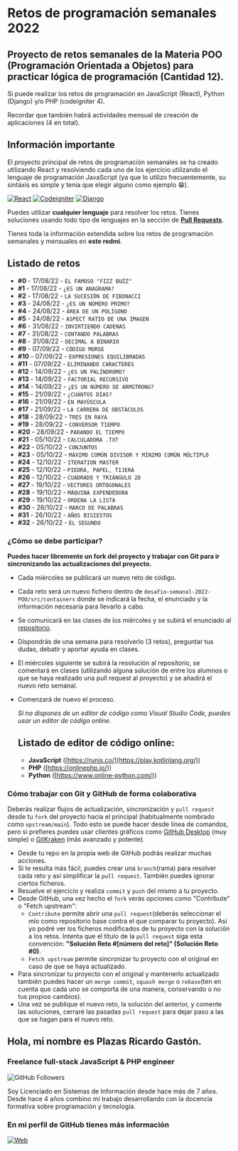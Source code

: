 # Retos de programación semanales 2022
## Proyecto de retos semanales de la Materia POO (Programación Orientada a Objetos) para practicar lógica de programación (Cantidad 12).

Si puede realizar los retos de programación en JavaScript (React), Python (Django) y/o PHP (codeigniter 4).

Recordar que también habrá actividades mensual de creación de aplicaciones (4 en total).

## Información importante

El proyecto principal de retos de programación semanales se ha creado utilizando React y resolviendo cada uno de los ejercicio utilizando el lenguaje de programación JavaScript (ya que lo utilizo frecuentemente, su sintáxis es simple y tenía que elegir alguno como ejemplo 😁). 

[![React](https://img.shields.io/badge/React-18.2.0-blue?longCache=true&style=popout-square)](https://es.reactjs.org/)
[![Codeigniter](https://img.shields.io/badge/codeigniter-4.2.4-red.svg?longCache=true&style=popout-square)](https://www.codeigniter.com/)
[![Django](https://img.shields.io/badge/django-4.1-greed.svg?longCache=true&style=popout-square)](https://www.djangoproject.com/)

Puedes utilizar **cualquier lenguaje** para resolver los retos. Tienes soluciones usando todo tipo de lenguajes en la sección de **[Pull Requests](https://github.com/rgplazas/desafio-semanal-2022-POO/pulls)**.

Tienes toda la información extendida sobre los retos de programación semanales y mensuales en **este redmi**.

## Listado de retos
* **#0** - 17/08/22 - `EL FAMOSO "FIZZ BUZZ"`
* **#1** - 17/08/22 - `¿ES UN ANAGRAMA?`
* **#2** - 17/08/22 - `LA SUCESIÓN DE FIBONACCI`
* **#3** - 24/08/22 - `¿ES UN NÚMERO PRIMO?`
* **#4** - 24/08/22 - `ÁREA DE UN POLÍGONO`
* **#5** - 24/08/22 - `ASPECT RATIO DE UNA IMAGEN`
* **#6** - 31/08/22 - `INVIRTIENDO CADENAS`
* **#7** - 31/08/22 - `CONTANDO PALABRAS`
* **#8** - 31/08/22 - `DECIMAL A BINARIO`
* **#9** - 07/09/22 - `CÓDIGO MORSE`
* **#10** - 07/09/22 - `EXPRESIONES EQUILIBRADAS`
* **#11** - 07/09/22 - `ELIMINANDO CARACTERES`
* **#12** - 14/09/22 - `¿ES UN PALÍNDROMO?`
* **#13** - 14/09/22 - `FACTORIAL RECURSIVO`
* **#14** - 14/09/22 - `¿ES UN NÚMERO DE ARMSTRONG?`
* **#15** - 21/09/22 - `¿CUÁNTOS DÍAS?`
* **#16** - 21/09/22 - `EN MAYÚSCULA`
* **#17** - 21/09/22 - `LA CARRERA DE OBSTÁCULOS`
* **#18** - 28/09/22 - `TRES EN RAYA`
* **#19** - 28/09/22 - `CONVERSOR TIEMPO`
* **#20** - 28/09/22 - `PARANDO EL TIEMPO`
* **#21** - 05/10/22 - `CALCULADORA .TXT` 
* **#22** - 05/10/22 - `CONJUNTOS` 
* **#23** - 05/10/22 - `MÁXIMO COMÚN DIVISOR Y MÍNIMO COMÚN MÚLTIPLO` 
* **#24** - 12/10/22 - `ITERATION MASTER` 
* **#25** - 12/10/22 - `PIEDRA, PAPEL, TIJERA` 
* **#26** - 12/10/22 - `CUADRADO Y TRIÁNGULO 2D` 
* **#27** - 19/10/22 - `VECTORES ORTOGONALES`
* **#28** - 19/10/22 - `MÁQUINA EXPENDEDORA`
* **#29** - 19/10/22 - `ORDENA LA LISTA`
* **#30** - 26/10/22 - `MARCO DE PALABRAS`
* **#31** - 26/10/22 - `AÑOS BISIESTOS`
* **#32** - 26/10/22 - `EL SEGUNDO`

### ¿Cómo se debe participar?

**Puedes hacer libremente un fork del proyecto y trabajar con Git para ir sincronizando las actualizaciones del proyecto.**

* Cada miércoles se publicará un nuevo reto de código.
* Cada reto será un nuevo fichero dentro de `desafio-semanal-2022-POO/src/containers` donde se indicará la fecha, el enunciado y la información necesaria para llevarlo a cabo.
* Se comunicará en las clases de los miércoles y se subirá el enunciado al [repositorio](https://github.com/rgplazas/desafio-semanal-2022-POO).
* Dispondrás de una semana para resolverlo (3 retos), preguntar tus dudas, debatir y aportar ayuda en clases.
* El miércoles siguiente se subirá la resolución al repositorio, se comentará en clases (utilizando alguna solución de entre los alumnos o que se haya realizado una pull request al proyecto) y se añadirá el nuevo reto semanal.
* Comenzará de nuevo el proceso.

	*Si no dispones de un editor de código como Visual Studio Code, puedes usar un editor de código online.* 
  ## Listado de editor de código online:
  * **JavaScript** ([https://runjs.co/](https://play.kotlinlang.org/))
  * **PHP**        ([https://onlinephp.io/))
  * **Python**     ([https://www.online-python.com/))

### Cómo trabajar con Git y GitHub de forma colaborativa

Deberás realizar flujos de actualización, sincronización y `pull request` desde tu `fork` del proyecto hacia el principal (habitualmente nombrado como `upstream/main`).
Todo esto se puede hacer desde línea de comandos, pero si prefieres puedes usar clientes gráficos como [GitHub Desktop](https://desktop.github.com/) (muy simple) o [GitKraken](https://www.gitkraken.com/invite/cZWhJq1v) (más avanzado y potente).

* Desde tu repo en la propia web de GitHub podrás realizar muchas acciones.
* Si te resulta más fácil, puedes crear una `branch`(rama) para resolver cada reto y así simplificar la `pull request`. También puedes ignorar ciertos ficheros.
* Resuelve el ejercicio y realiza `commit` y `push` del mismo a tu proyecto.
* Desde GitHub, una vez hecho el `fork` verás opciones como "Contribute" o "Fetch upstream":
	* `Contribute` permite abrir una `pull request`(deberás seleccionar el mío como repositorio base contra el que comparar tu proyecto). Así yo podré ver los ficheros modificados de tu proyecto con la solución a los retos. Intenta que el título de la `pull request` siga esta convención: **"Solución Reto #[número del reto]" (Solución Reto #0)**. 
	* `Fetch upstream` permite sincronizar tu proyecto con el original en caso de que se haya actualizado.
* Para sincronizar tu proyecto con el original y mantenerlo actualizado también puedes hacer un `merge commit`, `squash merge` o `rebase`(ten en cuenta que cada uno se comporta de una manera, conservando o no tus propios cambios).
* Una vez se publique el nuevo reto, la solución del anterior, y comente las soluciones, cerraré las pasadas `pull request` para dejar paso a las que se hagan para el nuevo reto.

## Hola, mi nombre es Plazas Ricardo Gastón.
### Freelance full-stack JavaScript & PHP engineer

![GitHub Followers](https://img.shields.io/github/followers/rgplazas?style=social)

Soy Licenciado en Sistemas de Información desde hace más de 7 años. Desde hace 4 años combino mi trabajo desarrollando con la docencia formativa sobre programación y tecnología.

### En mi perfil de GitHub tienes más información

[![Web](https://img.shields.io/badge/GitHub-rgplazas-14a1f0?style=for-the-badge&logo=github&logoColor=white&labelColor=101010)](https://github.com/rgplazas)
